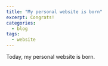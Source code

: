```yaml
---
title: "My personal website is born"
excerpt: Congrats!
categories:
  - blog
tags:
  - website
---
```

Today, my personal website is born.

